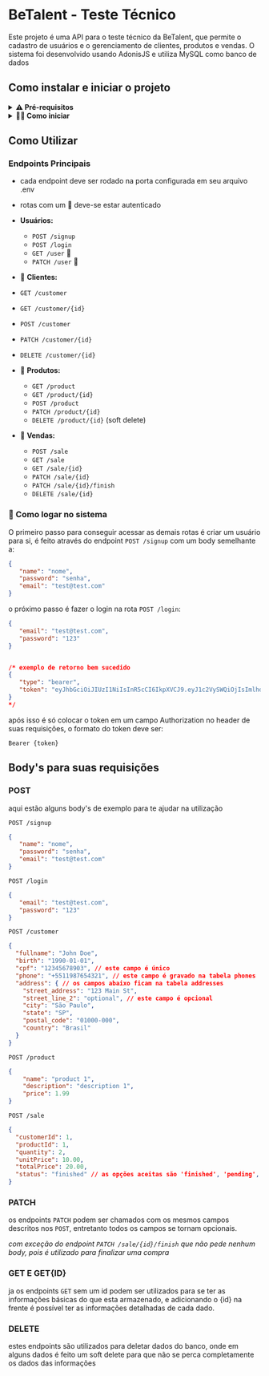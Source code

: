 # BeTalent - Teste Técnico

Este projeto é uma API para o teste técnico da BeTalent, que permite o cadastro de usuários e o gerenciamento de clientes, produtos e vendas. O sistema foi desenvolvido usando AdonisJS e utiliza MySQL como banco de dados

## Como instalar e iniciar o projeto

<details>
<summary><b>⚠️ Pré-requisitos</b></summary>
Antes de executar o projeto você deve garantir que tem as seguintes tecnologias instaladas, juntamente a elas contêm a versão recomendada:

[Node.js](https://nodejs.org/pt): 20.15.1

[Docker](https://docs.docker.com/get-docker/): 27.0.3

[Docker-Compose](https://docs.docker.com/compose/install/)

</details>
<details>
<summary><b>🧑‍💻 Como iniciar</b></summary>
Antes de rodar o projeto você deve clonar este repositório:

```bash
git clone https://github.com/Brunobmendes/BeTalent-Tech-Test.git
```

entre no diretório:
```bash
cd BeTalent-Tech-Test
```

copie o arquivo .env.example para .env e configure suas variáveis de ambiente
```bash
# esta é sua chave para gerar o jwt
APP_KEY=secret

# estas são suas configurações do banco de dados, certifique-se que elas são iguais aqui e no seu docker-compose.yml
DB_HOST=127.0.0.1
DB_PORT=3306
DB_USER=root
DB_PASSWORD=root
DB_DATABASE=be-talent-db

# aqui configure a porta que deseja utilizar no seu localhost
PORT=3333
```

inicie o container:
```bash
docker-compose up -d
# ou
docker compose up -d
```

instale as dependências:
```bash
npm run startup
```

Inicie o projeto:
```bash
npm run dev
```
</details>

## Como Utilizar

### Endpoints Principais
* cada endpoint deve ser rodado na porta configurada em seu arquivo .env

* rotas com um 🔑 deve-se estar autenticado
- **Usuários:**
  - `POST /signup`
  - `POST /login`
  - `GET /user` 🔑
  - `PATCH /user` 🔑
 - 🔑 **Clientes:**
  - `GET /customer`
  - `GET /customer/{id}`
  - `POST /customer`
  - `PATCH /customer/{id}`
  - `DELETE /customer/{id}`

- 🔑 **Produtos:**
  - `GET /product`
  - `GET /product/{id}`
  - `POST /product`
  - `PATCH /product/{id}`
  - `DELETE /product/{id}` (soft delete)

- 🔑 **Vendas:**
  - `POST /sale`
  - `GET /sale`
  - `GET /sale/{id}`
  - `PATCH /sale/{id}`
  - `PATCH /sale/{id}/finish`
  - `DELETE /sale/{id}`

### 🔑 Como logar no sistema
O primeiro passo para conseguir acessar as demais rotas é criar um usuário para si, é feito através do endpoint `POST /signup` com um body semelhante a:


```json
{
   "name": "nome",
   "password": "senha",
   "email": "test@test.com"
}
```
o próximo passo é fazer o login na rota `POST /login`:
```json
{
   "email": "test@test.com",
   "password": "123"
}


/* exemplo de retorno bem sucedido
{
   "type": "bearer",
   "token": "eyJhbGciOiJIUzI1NiIsInR5cCI6IkpXVCJ9.eyJ1c2VySWQiOjIsImlhdCI6MTcyMTU5ODgzM30.CgEycI6RjNmvZmYwKSQX85bk74iLVXeUXhznK4xlTJo"
}
*/

```
após isso é só colocar o token em um campo Authorization no header de suas requisições, o formato do token deve ser:

`Bearer {token}`

## Body's para suas requisições

### POST
aqui estão alguns body's de exemplo para te ajudar na utilização

`POST /signup`
```json
{
   "name": "nome",
   "password": "senha",
   "email": "test@test.com"
}
```
`POST /login`
```json
{
   "email": "test@test.com",
   "password": "123"
}
```
`POST /customer`
```json
{
  "fullname": "John Doe",
  "birth": "1990-01-01",
  "cpf": "12345678903", // este campo é único
  "phone": "+5511987654321", // este campo é gravado na tabela phones
  "address": { // os campos abaixo ficam na tabela addresses
    "street_address": "123 Main St",
    "street_line_2": "optional", // este campo é opcional
    "city": "São Paulo",
    "state": "SP",
    "postal_code": "01000-000",
    "country": "Brasil"
  }
}
```
`POST /product`
```json
{
    "name": "product 1",
    "description": "description 1",
    "price": 1.99
}
```
`POST /sale`
```json
{
  "customerId": 1,
  "productId": 1,
  "quantity": 2,
  "unitPrice": 10.00,
  "totalPrice": 20.00,
  "status": "finished" // as opções aceitas são 'finished', 'pending', 'canceled', 'refunded'
}
```
### PATCH
os endpoints `PATCH` podem ser chamados com os mesmos campos descritos nos `POST`, entretanto todos os campos se tornam opcionais.

_com exceção do endpoint `PATCH /sale/{id}/finish` que não pede nenhum body, pois é utilizado para finalizar uma compra_

### GET E GET{ID}
ja os endpoints `GET` sem um id podem ser utilizados para se ter as informações básicas do que esta armazenado, e adicionando o {id} na frente é possível ter as informações detalhadas de cada dado.

### DELETE
estes endpoints são utilizados para deletar dados do banco, onde em alguns dados é feito um soft delete para que não se perca completamente os dados das informações